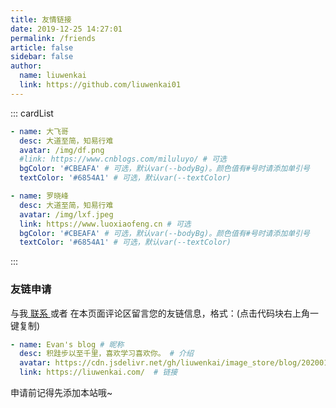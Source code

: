 ```yaml
---
title: 友情链接
date: 2019-12-25 14:27:01
permalink: /friends
article: false
sidebar: false
author: 
  name: liuwenkai
  link: https://github.com/liuwenkai01
---
```


<!--
普通卡片列表容器，可用于友情链接、项目推荐、古诗词展示等。
cardList 后面可跟随一个数字表示每行最多显示多少个，选值范围1~4，默认3。在小屏时会根据屏幕宽度减少每行显示数量。
-->
::: cardList
```yaml
- name: 大飞哥
  desc: 大道至简，知易行难
  avatar: /img/df.png
  #link: https://www.cnblogs.com/miluluyo/ # 可选
  bgColor: '#CBEAFA' # 可选，默认var(--bodyBg)。颜色值有#号时请添加单引号
  textColor: '#6854A1' # 可选，默认var(--textColor)

```

```yaml
- name: 罗晓峰
  desc: 大道至简，知易行难
  avatar: /img/lxf.jpeg
  link: https://www.luoxiaofeng.cn # 可选
  bgColor: '#CBEAFA' # 可选，默认var(--bodyBg)。颜色值有#号时请添加单引号
  textColor: '#6854A1' # 可选，默认var(--textColor)

```
:::


### 友链申请

与我[ 联系 ](/about/#联系)或者 在本页面评论区留言您的友链信息，格式：(点击代码块右上角一键复制)


```yaml
- name: Evan's blog # 昵称
  desc: 积跬步以至千里，喜欢学习喜欢你。 # 介绍
  avatar: https://cdn.jsdelivr.net/gh/liuwenkai/image_store/blog/20200103123203.jpg # 头像
  link: https://liuwenkai.com/  # 链接
```

申请前记得先添加本站哦~
